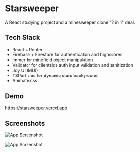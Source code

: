 
# Starsweeper

A React studying project and a minesweeper clone "2 in 1" deal. 


## Tech Stack

- React + Router
- Firebase + Firestore for authentication and highscores
- Immer for minefield object manipulation
- Validator for clientside auth input validation and sanitization
- Joy UI (MUI)
- TSParticles for dynamic stars background
- Animate.css


## Demo

https://starsweeper.vercel.app


## Screenshots

![App Screenshot](https://i.imgur.com/VT4Ksk5.png)

![App Screenshot](https://i.imgur.com/KOy8tfi.png)

